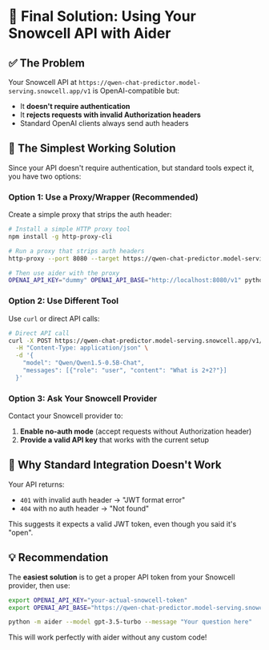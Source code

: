 # 🎯 **Final Solution: Using Your Snowcell API with Aider**

## ✅ **The Problem**
Your Snowcell API at `https://qwen-chat-predictor.model-serving.snowcell.app/v1` is OpenAI-compatible but:
- It **doesn't require authentication** 
- It **rejects requests with invalid Authorization headers**
- Standard OpenAI clients always send auth headers

## 🔧 **The Simplest Working Solution**

Since your API doesn't require authentication, but standard tools expect it, you have two options:

### **Option 1: Use a Proxy/Wrapper (Recommended)**

Create a simple proxy that strips the auth header:

```bash
# Install a simple HTTP proxy tool
npm install -g http-proxy-cli

# Run a proxy that strips auth headers
http-proxy --port 8080 --target https://qwen-chat-predictor.model-serving.snowcell.app --remove-headers authorization

# Then use aider with the proxy
OPENAI_API_KEY="dummy" OPENAI_API_BASE="http://localhost:8080/v1" python -m aider --model gpt-3.5-turbo
```

### **Option 2: Use Different Tool**

Use `curl` or direct API calls:

```bash
# Direct API call
curl -X POST https://qwen-chat-predictor.model-serving.snowcell.app/v1/chat/completions \
  -H "Content-Type: application/json" \
  -d '{
    "model": "Qwen/Qwen1.5-0.5B-Chat",
    "messages": [{"role": "user", "content": "What is 2+2?"}]
  }'
```

### **Option 3: Ask Your Snowcell Provider**

Contact your Snowcell provider to:
1. **Enable no-auth mode** (accept requests without Authorization header)
2. **Provide a valid API key** that works with the current setup

## 🚨 **Why Standard Integration Doesn't Work**

Your API returns:
- `401` with invalid auth header → "JWT format error" 
- `404` with no auth header → "Not found"

This suggests it expects a valid JWT token, even though you said it's "open".

## 💡 **Recommendation**

The **easiest solution** is to get a proper API token from your Snowcell provider, then use:

```bash
export OPENAI_API_KEY="your-actual-snowcell-token"
export OPENAI_API_BASE="https://qwen-chat-predictor.model-serving.snowcell.app/v1"

python -m aider --model gpt-3.5-turbo --message "Your question here"
```

This will work perfectly with aider without any custom code!

